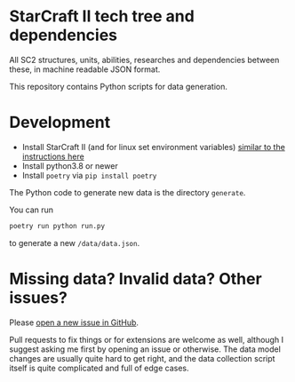 # StarCraft II tech tree and dependencies

All SC2 structures, units, abilities, researches and dependencies between these, in machine readable JSON format.

This repository contains Python scripts for data generation.

# Development

- Install StarCraft II (and for linux set environment variables) [similar to the instructions here](https://github.com/BurnySc2/python-sc2#installation)
- Install python3.8 or newer
- Install `poetry` via `pip install poetry`

The Python code to generate new data is the directory `generate`.

You can run
```py 
poetry run python run.py
```
to generate a new `/data/data.json`.

# Missing data? Invalid data? Other issues?

Please [open a new issue in GitHub](https://github.com/BurnySc2/sc2-techtree/issues/new).

Pull requests to fix things or for extensions are welcome as well,
although I suggest asking me first by opening an issue or otherwise.
The data model changes are usually quite hard to get right, and the
data collection script itself is quite complicated and full of edge
cases.
